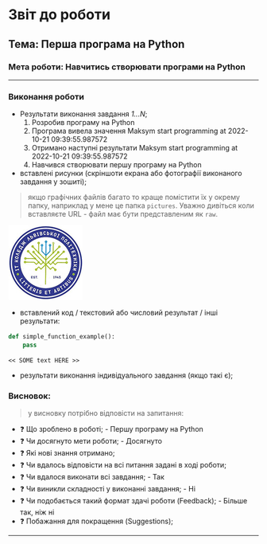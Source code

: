 # Звіт до роботи
## Тема: Перша програма на Python
### Мета роботи: Навчитись створювати програми на Python
---
### Виконання роботи
- Результати виконання завдання *1...N*;
    1. Розробив програму на Python
    1. Програма вивела значення Maksym start programming at 2022-10-21 09:39:55.987572 
    1. Отримано наступні результати Maksym start programming at 2022-10-21 09:39:55.987572
    1. Навчився створювати першу програму на Python
- вставлені рисунки (скріншоти екрана або фотографії виконаного завдання у зошиті);
> якщо графічних файлів багато то краще помістити їх у окрему папку, наприклад у мене це папка `pictures`. Уважно дивіться коли вставляєте URL - файл має бути представленим як `raw`. 

![alt text](https://github.com/BobasB/it_college/raw/main/reports/pictures/logo-lit.jpg "ІТ Коледж")

- вставлений код / текстовий або числовий результат / інші результати:
```python
def simple_function_example():
    pass
```
```text
<< SOME text HERE >>
```

- результати виконання індивідуального завдання (якщо такі є);

### Висновок: 
> у висновку потрібно відповісти на запитання:
- :question: Що зроблено в роботі; - Першу програму на Python
- :question: Чи досягнуто мети роботи; - Досягнуто
- :question: Які нові знання отримано;
- :question: Чи вдалось відповісти на всі питання задані в ході роботи;
- :question: Чи вдалося виконати всі завдання; - Так
- :question: Чи виникли складності у виконанні завдання; - Ні
- :question: Чи подобається такий формат здачі роботи (Feedback); - Більше так, ніж ні
- :question: Побажання для покращення (Suggestions);
---